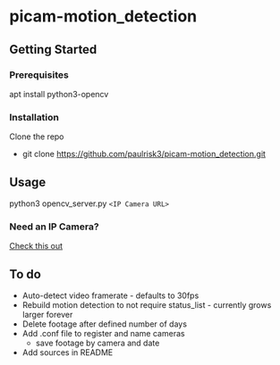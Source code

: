 # picam-motion_detection

## Getting Started

### Prerequisites
apt install python3-opencv

### Installation
Clone the repo
* git clone https://github.com/paulrisk3/picam-motion_detection.git

## Usage
python3 opencv_server.py `<IP Camera URL>`

### Need an IP Camera?
[Check this out](https://github.com/paulrisk3/pihomecam)

## To do
* Auto-detect video framerate - defaults to 30fps
* Rebuild motion detection to not require status_list - currently grows larger forever
* Delete footage after defined number of days
* Add .conf file to register and name cameras
  * save footage by camera and date
* Add sources in README
